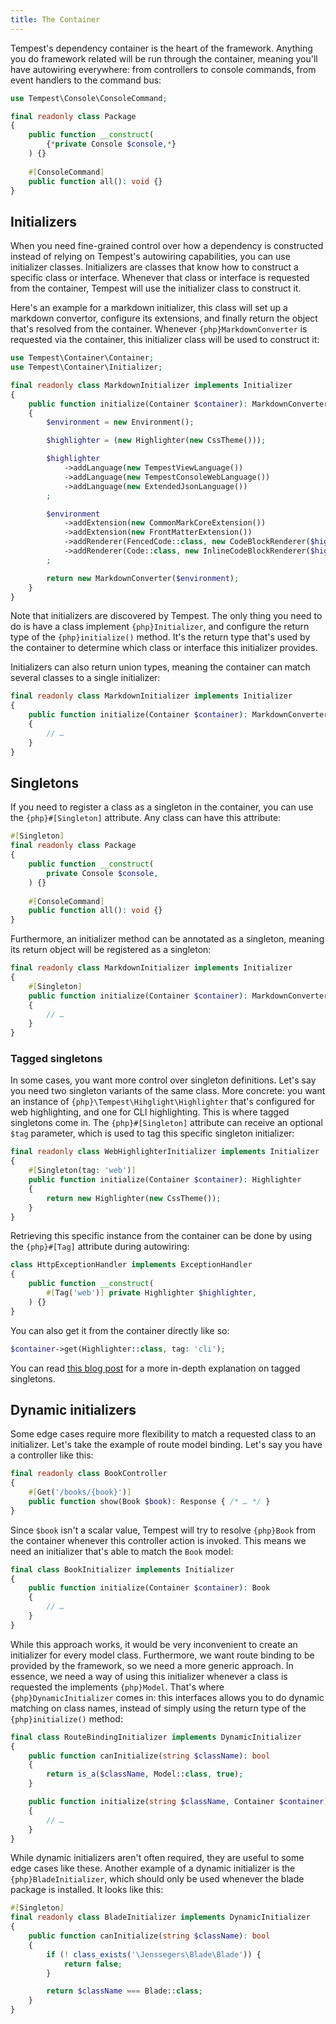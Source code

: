 ```yaml
---
title: The Container
---
```


Tempest's dependency container is the heart of the framework. Anything you do framework related will be run through the container, meaning you'll have autowiring everywhere: from controllers to console commands, from event handlers to the command bus:

```php
use Tempest\Console\ConsoleCommand;

final readonly class Package
{
    public function __construct(
        {*private Console $console,*}
    ) {}
    
    #[ConsoleCommand]
    public function all(): void {}
}
```

## Initializers

When you need fine-grained control over how a dependency is constructed instead of relying on Tempest's autowiring capabilities, you can use initializer classes. Initializers are classes that know how to construct a specific class or interface. Whenever that class or interface is requested from the container, Tempest will use the initializer class to construct it.

Here's an example for a markdown initializer, this class will set up a markdown convertor, configure its extensions, and finally return the object that's resolved from the container. Whenever `{php}MarkdownConverter` is requested via the container, this initializer class will be used to construct it:

```php
use Tempest\Container\Container;
use Tempest\Container\Initializer;

final readonly class MarkdownInitializer implements Initializer
{
    public function initialize(Container $container): MarkdownConverter
    {
        $environment = new Environment();

        $highlighter = (new Highlighter(new CssTheme()));

        $highlighter
            ->addLanguage(new TempestViewLanguage())
            ->addLanguage(new TempestConsoleWebLanguage())
            ->addLanguage(new ExtendedJsonLanguage())
        ;

        $environment
            ->addExtension(new CommonMarkCoreExtension())
            ->addExtension(new FrontMatterExtension())
            ->addRenderer(FencedCode::class, new CodeBlockRenderer($highlighter))
            ->addRenderer(Code::class, new InlineCodeBlockRenderer($highlighter))
        ;

        return new MarkdownConverter($environment);
    }
}
```

Note that initializers are discovered by Tempest. The only thing you need to do is have a class implement `{php}Initializer`, and configure the return type of the `{php}initialize()` method. It's the return type that's used by the container to determine which class or interface this initializer provides.

Initializers can also return union types, meaning the container can match several classes to a single initializer:

```php
final readonly class MarkdownInitializer implements Initializer
{
    public function initialize(Container $container): MarkdownConverter|Markdown
    {
        // …
    }
}
```

## Singletons

If you need to register a class as a singleton in the container, you can use the `{php}#[Singleton]` attribute. Any class can have this attribute:

```php
#[Singleton]
final readonly class Package
{
    public function __construct(
        private Console $console,
    ) {}
    
    #[ConsoleCommand]
    public function all(): void {}
}
```

Furthermore, an initializer method can be annotated as a singleton, meaning its return object will be registered as a singleton:

```php
final readonly class MarkdownInitializer implements Initializer
{
    #[Singleton]
    public function initialize(Container $container): MarkdownConverter|Markdown
    {
        // …
    }
}
```

### Tagged singletons

In some cases, you want more control over singleton definitions. Let's say you need two singleton variants of the same class. More concrete: you want an instance of `{php}\Tempest\Hihglight\Highlighter` that's configured for web highlighting, and one for CLI highlighting. This is where tagged singletons come in. The `{php}#[Singleton]` attribute can receive an optional `$tag` parameter, which is used to tag this specific singleton initializer:

```php
final readonly class WebHighlighterInitializer implements Initializer
{
    #[Singleton(tag: 'web')]
    public function initialize(Container $container): Highlighter
    {
        return new Highlighter(new CssTheme());
    }
}
```

Retrieving this specific instance from the container can be done by using the `{php}#[Tag]` attribute during autowiring:

```php
class HttpExceptionHandler implements ExceptionHandler
{
    public function __construct(
        #[Tag('web')] private Highlighter $highlighter,
    ) {}
}
```

You can also get it from the container directly like so:

```php
$container->get(Highlighter::class, tag: 'cli');
```

You can read [this blog post](https://stitcher.io/blog/tagged-singletons) for a more in-depth explanation on tagged singletons.

## Dynamic initializers

Some edge cases require more flexibility to match a requested class to an initializer. Let's take the example of route model binding. Let's say you have a controller like this: 

```php
final readonly class BookController
{
    #[Get('/books/{book}')]
    public function show(Book $book): Response { /* … */ }
}
```

Since `$book` isn't a scalar value, Tempest will try to resolve `{php}Book` from the container whenever this controller action is invoked. This means we need an initializer that's able to match the `Book` model:

```php
final class BookInitializer implements Initializer
{
    public function initialize(Container $container): Book
    {
        // …
    }
} 
```

While this approach works, it would be very inconvenient to create an initializer for every model class. Furthermore, we want route binding to be provided by the framework, so we need a more generic approach. In essence, we need a way of using this initializer whenever a class is requested the implements `{php}Model`. That's where `{php}DynamicInitializer` comes in: this interfaces allows you to do dynamic matching on class names, instead of simply using the return type of the `{php}initialize()` method:

```php
final class RouteBindingInitializer implements DynamicInitializer
{
    public function canInitialize(string $className): bool
    {
        return is_a($className, Model::class, true);
    }

    public function initialize(string $className, Container $container): object
    {
        // …
    }
}
```

While dynamic initializers aren't often required, they are useful to some edge cases like these. Another example of a dynamic initializer is the `{php}BladeInitializer`, which should only be used whenever the blade package is installed. It looks like this:

```php
#[Singleton]
final readonly class BladeInitializer implements DynamicInitializer
{
    public function canInitialize(string $className): bool
    {
        if (! class_exists('\Jenssegers\Blade\Blade')) {
            return false;
        }

        return $className === Blade::class;
    }
}
```
